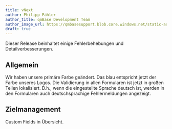 ```yaml
---
title: vNext
author: Philipp Pähler
author_title: qmBase Development Team
author_image_url: https://qmbasesupport.blob.core.windows.net/static-assets/img/persons/paehler_round.png
draft: true
---
```


Dieser Release beinhaltet einige Fehlerbehebungen und Detailverbesserungen.

<!--truncate-->

## Allgemein

Wir haben unsere primäre Farbe geändert. Das blau entspricht jetzt der Farbe unseres Logos.
Die Validierung in allen Formularen ist jetzt in großen Teilen lokalisiert. D.h., wenn die eingestellte Sprache deutsch ist, werden in den Formularen auch deutschsprachige Fehlermeldungen angezeigt.

## Zielmanagement

Custom Fields in Übersicht.

